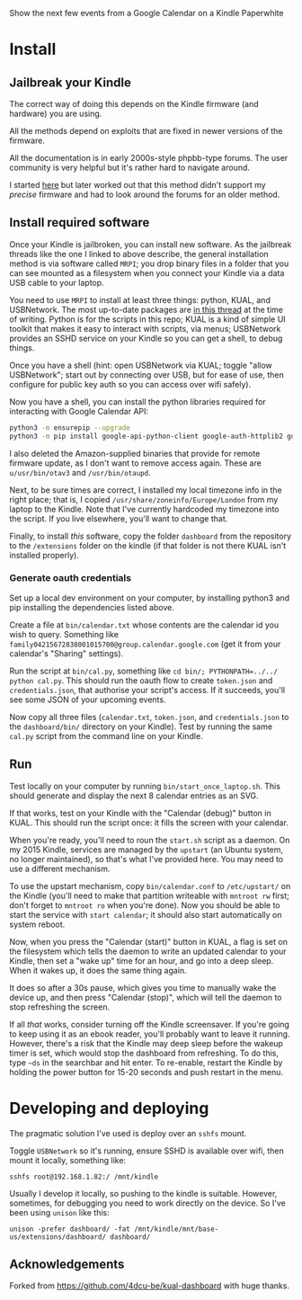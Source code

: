 Show the next few events from a Google Calendar on a Kindle Paperwhite


# Install

## Jailbreak your Kindle
The correct way of doing this depends on the Kindle firmware (and hardware) you are using.

All the methods depend on exploits that are fixed in newer versions of the firmware.

All the documentation is in early 2000s-style phpbb-type forums. The user community is very helpful but it's rather hard to navigate around.

I started [here](https://www.mobileread.com/forums/showthread.php?t=320564) but later worked out that this method didn't support my _precise_ firmware and had to look around the forums for an older method.  

## Install required software

Once your Kindle is jailbroken, you can install new software. As the jailbreak threads like the one I linked to above describe, the general installation method is via software called `MRPI`; you drop binary files in a folder that you can see mounted as a filesystem when you connect your Kindle via a data USB cable to your laptop.

You need to use `MRPI` to install at least three things: python, KUAL, and USBNetwork. The most up-to-date packages are [in this thread](https://www.mobileread.com/forums/showthread.php?t=225030) at the time of writing. Python is for the scripts in this repo; KUAL is a kind of simple UI toolkit that makes it easy to interact with scripts, via menus; USBNetwork provides an SSHD service on your Kindle so you can get a shell, to debug things.


Once you have a shell (hint: open USBNetwork via KUAL; toggle "allow USBNetwork"; start out by connecting over USB, but for ease of use, then configure for public key auth so you can access over wifi safely).

Now you have a shell, you can install the python libraries required for interacting with Google Calendar API:

```sh
python3 -m ensurepip --upgrade
python3 -m pip install google-api-python-client google-auth-httplib2 google-auth-oauthlib requests
```

I also deleted the Amazon-supplied binaries that provide for remote firmware update, as I don't want to remove access again. These are `u/usr/bin/otav3` and `/usr/bin/otaupd`.

Next, to be sure times are correct, I installed my local timezone info in the right place; that is, I copied `/usr/share/zoneinfo/Europe/London` from my laptop to the Kindle.  Note that I've currently hardcoded my timezone into the script. If you live elsewhere, you'll want to change that.

Finally, to install _this_ software, copy the folder `dashboard` from the repository to the `/extensions` folder on the kindle (if that folder is not there
KUAL isn't installed properly).

### Generate oauth credentials

Set up a local dev environment on your computer, by installing python3 and pip installing the dependencies listed above.

Create a file at `bin/calendar.txt` whose contents are the calendar id you wish to query.  Something like `family04215672838001015700@group.calendar.google.com` (get it from your calendar's "Sharing" settings).

Run the script at `bin/cal.py`, something like `cd bin/; PYTHONPATH=../../ python cal.py`. This should run the oauth flow to create `token.json` and `credentials.json`, that authorise your script's access. If it succeeds, you'll see some JSON of your upcoming events.

Now copy all three files (`calendar.txt`, `token.json`, and `credentials.json` to the `dashboard/bin/` directory on your Kindle). Test by running the same `cal.py` script from the command line on your Kindle.

## Run

Test locally on your computer by running `bin/start_once_laptop.sh`. This should generate and display the next 8 calendar entries as an SVG.

If that works, test on your Kindle with the "Calendar (debug)" button in KUAL. This should run the script once: it fills the screen with your calendar.

When you're ready, you'll need to roun the `start.sh` script as a daemon. On my 2015 Kindle, services are managed by the `upstart` (an Ubuntu system, no longer maintained), so that's what I've provided here. You may need to use a different mechanism.

To use the upstart mechanism, copy `bin/calendar.conf` to `/etc/upstart/` on the Kindle (you'll need to make that partition writeable with `mntroot rw` first; don't forget to `mntroot ro` when you're done).  Now you should be able to start the service with `start calendar`; it should also start automatically on system reboot.

Now, when you press the "Calendar (start)" button in KUAL, a flag is set on the filesystem which tells the daemon to write an updated calendar to your Kindle, then set a "wake up" time for an hour, and go into a deep sleep. When it wakes up, it does the same thing again.

It does so after a 30s pause, which gives you time to manually wake the device up, and then press "Calendar (stop)", which will tell the daemon to stop refreshing the screen.

If all _that_ works, consider turning off the Kindle screensaver. If you're going to keep using it as an ebook reader, you'll probably want to leave it running. However, there's a risk that the Kindle may deep sleep before the wakeup timer is set, which would stop the dashboard from refreshing. To do this,  type `~ds` in the searchbar and hit enter.  To re-enable, restart the Kindle by holding the power button for 15-20 seconds and push restart in the menu.


# Developing and deploying

The pragmatic solution I've used is deploy over an `sshfs` mount.

Toggle `USBNetwork` so it's running, ensure SSHD is available over wifi, then mount it locally, something like:

    sshfs root@192.168.1.82:/ /mnt/kindle

Usually I develop it locally, so pushing to the kindle is suitable. However, sometimes, for debugging you need to work directly on the device. So I've been using `unison` like this:

    unison -prefer dashboard/ -fat /mnt/kindle/mnt/base-us/extensions/dashboard/ dashboard/

## Acknowledgements

Forked from https://github.com/4dcu-be/kual-dashboard with huge thanks.
